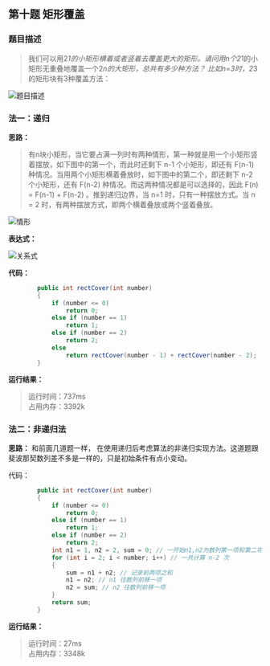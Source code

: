 ## 第十题 矩形覆盖

### 题目描述

> 我们可以用2*1的小矩形横着或者竖着去覆盖更大的矩形。请问用n个2*1的小矩形无重叠地覆盖一个2*n的大矩形，总共有多少种方法？
比如n=3时，2*3的矩形块有3种覆盖方法：

![题目描述](https://file.hjxlog.com/blog/images/202009261646392020-09-26-16-46-41)

### 法一：递归

**思路：** 

> 有n块小矩形，当它要占满一列时有两种情形，第一种就是用一个小矩形竖着摆放，如下图中的第一个，而此时还剩下 n-1 个小矩形，即还有 F(n-1) 种情况。当用两个小矩形横着叠放时，如下图中的第二个，即还剩下 n-2 个小矩形，还有 F(n-2) 种情况。而这两种情况都是可以选择的，因此 F(n) = F(n-1) +  F(n-2) 。推到递归边界，当 n=1 时，只有一种摆放方式。当 n = 2 时，有两种摆放方式，即两个横着叠放或两个竖着叠放。

![情形](https://file.hjxlog.com/blog/images/202009261710532020-09-26-17-10-53)

**表达式：** 

![关系式](https://file.hjxlog.com/blog/images/202009261702502020-09-26-17-02-51)

**代码：** 

```C#
        public int rectCover(int number)
        {
            if (number <= 0)
                return 0;
            else if (number == 1)
                return 1;
            else if (number == 2)
                return 2;
            else
                return rectCover(number - 1) + rectCover(number - 2);
        }
```

**运行结果：** 

>运行时间：737ms   
占用内存：3392k

### 法二：非递归法

**思路：** 和前面几道题一样， 在使用递归后考虑算法的非递归实现方法。这道题跟斐波那契数列差不多是一样的，只是初始条件有点小变动。

代码：
```C#
        public int rectCover(int number)
        {
            if (number <= 0)
                return 0;
            else if (number == 1)
                return 1;
            else if (number == 2)
                return 2;
            int n1 = 1, n2 = 2, sum = 0; // 一开始n1,n2为数列第一项和第二项
            for (int i = 2; i < number; i++) // 一共计算 n-2 次
            {
                sum = n1 + n2; // 记录前两项之和
                n1 = n2; // n1 往数列前移一项
                n2 = sum; // n2 往数列前移一项
            }
            return sum;
        }
```

**运行结果：** 

> 运行时间：27ms   
占用内存：3348k